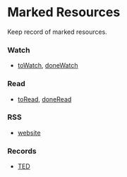 Marked Resources
======

Keep record of marked resources.

### Watch
- [toWatch](./file/toWatch.md), [doneWatch](./file/doneWatch.md)

### Read
- [toRead](./file/toRead.md), [doneRead](./file/doneRead.md)

### RSS
- [website](./file/web.md)

### Records
- [TED](./file/doneTED.md)

